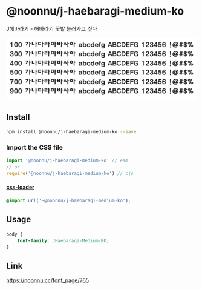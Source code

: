 # @noonnu/j-haebaragi-medium-ko

J해바라기 - 해바라기 꽃밭 놀러가고 싶다

![example](./example.png)

## Install

```bash
npm install @noonnu/j-haebaragi-medium-ko --save
```

### Import the CSS file

```js
import '@noonnu/j-haebaragi-medium-ko' // esm
// or
require('@noonnu/j-haebaragi-medium-ko') // cjs
```

#### [css-loader](https://github.com/webpack-contrib/css-loader)

```css
@import url('~@noonnu/j-haebaragi-medium-ko');
```

## Usage

```css
body {
    font-family: JHaebaragi-Medium-KO;
}
```

## Link

https://noonnu.cc/font_page/765
